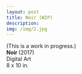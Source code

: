```yaml
---
layout: post
title: Noir (WIP)
description: 
img: /img/2.jpg
---
```


<div class="col three caption">
	<img src="{{ site.baseurl }}/img/2.jpg" alt="" title="example image"/>
</div>
<div class="col three caption">
(This is a work in progress.)
<br><b>Noir </b>(2017)
<br>Digital Art
<br>8 x 10 in. 
</div>